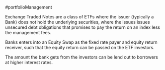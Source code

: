 #portfolioManagement 

Exchange Traded Notes are a class of ETFs where the issuer (typically a Bank) does not hold the underlying securities, where the issues issues unsecured debt obligations that promises to pay the return on an index less the management fees. 

Banks enters into an Equity Swap as the fixed rate payer and equity return receiver, such that the equity return can be passed on the ETF investors. 

The amount the bank gets from the investors can be lend out to borrowers at higher interest rates. 